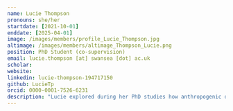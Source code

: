 ```yaml
---
name: Lucie Thompson
pronouns: she/her
startdate: [2021-10-01]
enddate: [2025-04-01]
image: /images/members/profile_Lucie_Thompson.jpg
altimage: /images/members/altimage_Thompson_Lucie.png
position: PhD Student (co-supervision)
email: lucie.thompson [at] swansea [dot] ac.uk
scholar:
website:
linkedin: lucie-thompson-194717150
github: LucieTp
orcid: 0000-0001-7526-6231
description: "Lucie explored during her PhD studies how anthropogenic disturbances modulate food web assembly and how protected areas with different policies are efficiently protecting biodiversity. Her work at Swansea University was supervised by Dr Miguel Lurgi, Prof. Emily Shepard and Dr Konstans Wells."
---
```

